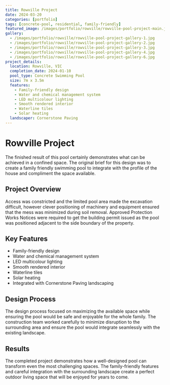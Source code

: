 ```yaml
---
title: Rowville Project
date: 2024-03-20
categories: [portfolio]
tags: [concrete-pool, residential, family-friendly]
featured_image: /images/portfolio/rowville/rowville-pool-project-main.jpg
gallery:
  - /images/portfolio/rowville/rowville-pool-project-gallery-1.jpg
  - /images/portfolio/rowville/rowville-pool-project-gallery-2.jpg
  - /images/portfolio/rowville/rowville-pool-project-gallery-3.jpg
  - /images/portfolio/rowville/rowville-pool-project-gallery-4.jpg
  - /images/portfolio/rowville/rowville-pool-project-gallery-6.jpg
project_details:
  location: Rowville, VIC
  completion_date: 2024-01-10
  pool_type: Concrete Swimming Pool
  size: 7m x 3.5m
  features:
    - Family-friendly design
    - Water and chemical management system
    - LED multicolour lighting
    - Smooth rendered interior
    - Waterline tiles
    - Solar heating
  landscaper: Cornerstone Paving
---
```


# Rowville Project

The finished result of this pool certainly demonstrates what can be achieved in a confined space. The original brief for this design was to create a family friendly swimming pool to integrate with the profile of the house and compliment the space available.

## Project Overview

Access was constricted and the limited pool area made the excavation difficult, however clever positioning of machinery and equipment ensured that the mess was minimized during soil removal. Approved Protection Works Notices were required to get the building permit issued as the pool was positioned adjacent to the side boundary of the property.

## Key Features

- Family-friendly design
- Water and chemical management system
- LED multicolour lighting
- Smooth rendered interior
- Waterline tiles
- Solar heating
- Integrated with Cornerstone Paving landscaping

## Design Process

The design process focused on maximizing the available space while ensuring the pool would be safe and enjoyable for the whole family. The construction team worked carefully to minimize disruption to the surrounding area and ensure the pool would integrate seamlessly with the existing landscape.

## Results

The completed project demonstrates how a well-designed pool can transform even the most challenging spaces. The family-friendly features and careful integration with the surrounding landscape create a perfect outdoor living space that will be enjoyed for years to come.
